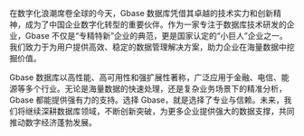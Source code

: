 在数字化浪潮席卷全球的今天，Gbase 数据库凭借其卓越的技术实力和创新精神，成为了中国企业数字化转型的重要伙伴。作为一家专注于数据库技术研发的企业，Gbase 不仅是“专精特新”企业的典范，更是国家认定的“小巨人”企业之一。我们致力于为用户提供高效、稳定的数据管理解决方案，助力企业在海量数据中挖掘价值。

Gbase 数据库以高性能、高可用性和强扩展性著称，广泛应用于金融、电信、能源等多个行业。无论是海量数据的快速处理，还是复杂业务场景下的精准分析，Gbase 都能提供强有力的支持。选择 Gbase，就是选择了专业与信赖。未来，我们将继续深耕数据库领域，不断创新突破，为更多企业提供强大的数据支撑，共同推动数字经济蓬勃发展。